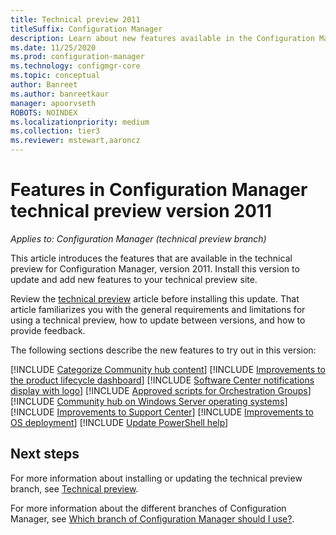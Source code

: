 ```yaml
---
title: Technical preview 2011
titleSuffix: Configuration Manager
description: Learn about new features available in the Configuration Manager technical preview branch version 2011.
ms.date: 11/25/2020
ms.prod: configuration-manager
ms.technology: configmgr-core
ms.topic: conceptual
author: Banreet
ms.author: banreetkaur
manager: apoorvseth
ROBOTS: NOINDEX
ms.localizationpriority: medium
ms.collection: tier3
ms.reviewer: mstewart,aaroncz 
---
```


# Features in Configuration Manager technical preview version 2011

*Applies to: Configuration Manager (technical preview branch)*

This article introduces the features that are available in the technical preview for Configuration Manager, version 2011. Install this version to update and add new features to your technical preview site.

Review the [technical preview](../technical-preview.md) article before installing this update. That article familiarizes you with the general requirements and limitations for using a technical preview, how to update between versions, and how to provide feedback.

The following sections describe the new features to try out in this version:

<!-- [!INCLUDE [Example feature name](includes/2011/1234567.md)] -->

[!INCLUDE [Categorize Community hub content](includes/2011/8052494.md)]
[!INCLUDE [Improvements to the product lifecycle dashboard](includes/2011/8160460.md)]
[!INCLUDE [Software Center notifications display with logo](includes/2011/4993167.md)]
[!INCLUDE [Approved scripts for Orchestration Groups](includes/2011/6991647.md)]
[!INCLUDE [Community hub on Windows Server operating systems](includes/2011/3555909.md)]
[!INCLUDE [Improvements to Support Center](includes/2011/8272488.md)]
[!INCLUDE [Improvements to OS deployment](includes/2011/8764365.md)]
[!INCLUDE [Update PowerShell help](includes/2011/7774961.md)]

<!--
## General known issues

[!INCLUDE [Azure AD authentication doesn't work](includes/2011/known-issue-7569264.md)]
-->

## Next steps

For more information about installing or updating the technical preview branch, see [Technical preview](../technical-preview.md).

For more information about the different branches of Configuration Manager, see [Which branch of Configuration Manager should I use?](../../understand/which-branch-should-i-use.md).
